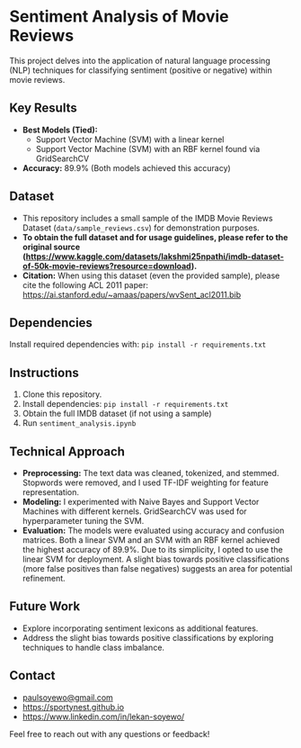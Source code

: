 # Sentiment Analysis of Movie Reviews

This project delves into the application of natural language processing (NLP) techniques for classifying sentiment (positive or negative) within movie reviews.

## Key Results

* **Best Models (Tied):** 
    * Support Vector Machine (SVM) with a linear kernel
    * Support Vector Machine (SVM) with an RBF kernel found via GridSearchCV
* **Accuracy:** 89.9% (Both models achieved this accuracy) 

## Dataset

* This repository includes a small sample of the IMDB Movie Reviews Dataset (`data/sample_reviews.csv`) for demonstration purposes. 
* **To obtain the full dataset and for usage guidelines, please refer to the original source (https://www.kaggle.com/datasets/lakshmi25npathi/imdb-dataset-of-50k-movie-reviews?resource=download).**
* **Citation:** When using this dataset (even the provided sample), please cite the following ACL 2011 paper: 
    https://ai.stanford.edu/~amaas/papers/wvSent_acl2011.bib

## Dependencies

Install required dependencies with: `pip install -r requirements.txt`

## Instructions

1. Clone this repository.
2. Install dependencies: `pip install -r requirements.txt`
3. Obtain the full IMDB dataset (if not using a sample)
4. Run `sentiment_analysis.ipynb` 

## Technical Approach

* **Preprocessing:** The text data was cleaned, tokenized, and stemmed. Stopwords were removed, and I used TF-IDF weighting for feature representation.
* **Modeling:** I experimented with Naive Bayes and Support Vector Machines with different kernels. GridSearchCV was used for hyperparameter tuning the SVM.
* **Evaluation:** The models were evaluated using accuracy and confusion matrices. Both a linear SVM and an SVM with an RBF kernel achieved the highest accuracy of 89.9%. Due to its simplicity, I opted to use the linear SVM for deployment. A slight bias towards positive classifications (more false positives than false negatives) suggests an area for potential refinement. 


## Future Work

* Explore incorporating sentiment lexicons as additional features.
* Address the slight bias towards positive classifications by exploring techniques to handle class imbalance. 

## Contact
* paulsoyewo@gmail.com
* https://sportynest.github.io
* https://www.linkedin.com/in/lekan-soyewo/

Feel free to reach out with any questions or feedback! 